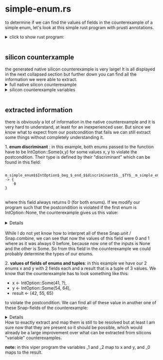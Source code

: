 <h1> simple-enum.rs </h1>

to determine if we can find the values of fields in the counterexample of a simple enum, let's look at this simple rust program with prusti annotations.
<details> <summary> click to show rust program: </summary>

```rust
use prusti_contracts::*;

enum IntOption {
    Some(i32, i32),
    None,
}

#[ensures(result.0 != 42 || result.1 != 55 || result.2 != 66)]
fn foo(x: IntOption, y: IntOption) -> (i32, i32, i32) {
    let k = if let IntOption::Some(z, i) = x { z } else { 45 };
    if let IntOption::Some(s, t) = y {
        (k + 1, s + 1, t + 1)
    } else {
        (0, 0, 0)
    }
}

fn main() {}
```

</details>
<br>

<h2> silicon counterxample </h2>
the generated native silicon counterexample is very large! It is all displayed in the next collapsed section but further down you can find all the information we were able to extract.
<details><summary>full native silicon counterexample</summary>

```
Silicon 1.1-SNAPSHOT (2762f4f7+@(detached))

Silicon found 1 error in 14.37s:
  [0] Assert might fail. Assertion !((unfolding acc(tuple3$i32$i32$i32(_0), write) in (unfolding acc(i32(_0.tuple_0), write) in _0.tuple_0.val_int)) == 42) || (!((unfolding acc(tuple3$i32$i32$i32(_0), write) in (unfolding acc(i32(_0.tuple_1), write) in _0.tuple_1.val_int)) == 55) || !((unfolding acc(tuple3$i32$i32$i32(_0), write) in (unfolding acc(i32(_0.tuple_2), write) in _0.tuple_2.val_int)) == 66)) might not hold. (simple-enum.rs.vpr@575.3)
$SortWrappers.$RefTo$Snap -> {
    $Ref!val!11 -> ($Snap.combine $Snap.unit $Snap.unit)
    else -> $Snap.unit
}
$t@60@03 -> $Snap.unit
closure$0_13$3$15912831434393096257%trigger -> {
    false
}
__t7@9@03 -> false
$t@57@03 -> $Snap.unit
ret@59@03 -> 0
_14@33@03 -> 0
m_simple_enum$$IntOption$_beg_$_end_%trigger -> {
    true
}
_8@27@03 -> 0
ret@62@03 -> 0
_9@28@03 -> 0
DeadBorrowToken$%trigger -> {
    false
}
m_simple_enum$$IntOption$_beg_$_end_$$discriminant$$__$TY$__m_simple_enum$$IntOption$_beg_$_end_$$int$ -> {
    0
}
__t2@4@03 -> false
$SortWrappers.$SnapTo$Ref -> {
    ($Snap.combine $Snap.unit $Snap.unit) -> $Ref!val!11
    else -> $Ref!val!2
}
_4@23@03 -> 0
$t@52@03 -> $Snap.unit
tuple3$i32$i32$i32%trigger -> {
    true
}
__t13@15@03 -> 0
__t0@2@03 -> false
__t14@17@03 -> false
m_simple_enum$$IntOption$_beg_$_end_$$discriminant$$__$TY$__m_simple_enum$$IntOption$_beg_$_end_$$int$%stateless -> {
    true
}
__t3@5@03 -> false
_1@20@03 -> $Ref!val!0
$t@41@03 -> $Snap.unit
__t16@19@03 -> false
$Ref.null -> $Ref!val!1
_2@21@03 -> $Ref!val!3
val_int@77@03 -> 55
$t@84@03 -> false
_17@36@03 -> 0
$t@79@03 -> $Snap.unit
$SortWrappers.$SnapToInt -> {
    ($Snap.combine $Snap.unit ($Snap.combine $Snap.unit $Snap.unit)) -> 41
    ($Snap.combine ($Snap.combine $Snap.unit $Snap.unit) $Snap.unit) -> 66
    ($Snap.combine $Snap.unit
               ($Snap.combine $Snap.unit ($Snap.combine $Snap.unit $Snap.unit))) -> 42
    ($Snap.combine ($Snap.combine $Snap.unit ($Snap.combine $Snap.unit $Snap.unit))
               $Snap.unit) -> 65
    ($Snap.combine ($Snap.combine ($Snap.combine $Snap.unit $Snap.unit) $Snap.unit)
               $Snap.unit) -> 54
    ($Snap.combine $Snap.unit $Snap.unit) -> 55
    else -> 0
}
tuple2$i32$bool%trigger -> {
    false
}
$SortWrappers.$SnapTo$FVF<$Ref> -> {
    $FVF<$Ref>!val!0
}
__t9@11@03 -> false
$t@83@03 -> $Ref!val!9
_18@37@03 -> $Ref!val!7
__t15@18@03 -> false
m_simple_enum$$IntOption$_beg_$_end_Some%trigger -> {
    true
}
tuple0$%trigger -> {
    false
}
_3@22@03 -> 0
_0@1@03 -> $Ref!val!7
__t11@13@03 -> false
$SortWrappers.$SnapToBool -> {
    false
}
_aux_havoc_i32@16@03 -> $Ref!val!7
ref$closure$0_13$3$15912831434393096257%trigger -> {
    false
}
$t@68@03 -> false
__t12@14@03 -> 0
_9@61@03 -> 65
$t@43@03 -> $Snap.unit
val_int@69@03 -> 42
__t6@8@03 -> false
_4@44@03 -> 0
m_simple_enum$$IntOption$_beg_$_end_$$discriminant$$__$TY$__m_simple_enum$$IntOption$_beg_$_end_$$int$%limited -> {
    0
}
$t@75@03 -> $Ref!val!7
joined_unfolding@5@00 -> {
    0
}
_15@34@03 -> $Ref!val!7
$t@39@03 -> $Snap.unit
ret@80@03 -> $Ref!val!8
$t@40@03 -> $Snap.unit
_5@24@03 -> 0
s@$ -> $Snap.unit
$t@82@03 -> 0
$t@49@03 -> $Snap.unit
$t@38@03 -> ($Snap.combine ($Snap.combine $Snap.unit
                                      ($Snap.combine $Snap.unit
                                                     ($Snap.combine $Snap.unit
                                                                    ($Snap.combine $Snap.unit
                                                                                   ($Snap.combine $Snap.unit
                                      ($Snap.combine ($Snap.combine $Snap.unit
                                                                    ($Snap.combine $Snap.unit
                                                                                   $Snap.unit))
                                                     ($Snap.combine $Snap.unit
                                                                    $Snap.unit))))))) ($Snap.combine $Snap.unit ($Snap.combine $Snap.unit
                                      ($Snap.combine $Snap.unit
                                                     ($Snap.combine $Snap.unit
                                                                    ($Snap.combine $Snap.unit
                                                                                   ($Snap.combine ($Snap.combine ($Snap.combine ($Snap.combine $Snap.unit
                                                                                   $Snap.unit)
                                                                    $Snap.unit)
                                                     $Snap.unit)
                                      ($Snap.combine $Snap.unit
                                      ($Snap.combine ($Snap.combine $Snap.unit
                                                                    ($Snap.combine $Snap.unit
                                                                                   $Snap.unit))
                                                     $Snap.unit)))))))))
_5@47@03 -> 41
_16@35@03 -> $Ref!val!7
ret@45@03 -> 0
_7@26@03 -> 0
_0@0@03 -> $Ref!val!7
_13@32@03 -> $Ref!val!7
ret@48@03 -> 0
read$%stateless -> true
isize%trigger -> {
    false
}
ref$tuple3$i32$i32$i32%trigger -> {
    false
}
_6@25@03 -> 0
ret@72@03 -> $Ref!val!6
ret@56@03 -> 0
__t5@7@03 -> false
__t8@10@03 -> false
$SortWrappers.IntTo$Snap -> {
    55 -> ($Snap.combine $Snap.unit $Snap.unit)
    42 -> ($Snap.combine $Snap.unit
               ($Snap.combine $Snap.unit ($Snap.combine $Snap.unit $Snap.unit)))
    41 -> ($Snap.combine $Snap.unit ($Snap.combine $Snap.unit $Snap.unit))
    54 -> ($Snap.combine ($Snap.combine ($Snap.combine $Snap.unit $Snap.unit) $Snap.unit)
               $Snap.unit)
    65 -> ($Snap.combine ($Snap.combine $Snap.unit ($Snap.combine $Snap.unit $Snap.unit))
               $Snap.unit)
    66 -> ($Snap.combine ($Snap.combine $Snap.unit $Snap.unit) $Snap.unit)
    else -> $Snap.unit
}
$t@71@03 -> $Snap.unit
ret@78@03 -> 0
$t@66@03 -> 0
_6@50@03 -> 0
bool%trigger -> {
    false
}
__t10@12@03 -> false
__t4@6@03 -> false
$t@54@03 -> $Snap.unit
$t@76@03 -> false
__t1@3@03 -> false
_10@29@03 -> $Ref!val!7
$t@74@03 -> 0
$SortWrappers.BoolTo$Snap -> {
    $Snap.unit
}
$t@87@03 -> ($Snap.combine $Snap.unit ($Snap.combine $Snap.unit
                                      ($Snap.combine $Snap.unit
                                                     ($Snap.combine $Snap.unit
                                                                    ($Snap.combine $Snap.unit
                                                                                   $Snap.unit)))))
_11@30@03 -> 0
$t@67@03 -> $Ref!val!5
$SortWrappers.$FVF<$Ref>To$Snap -> {
    $Snap.unit
}
$t@81@03 -> $Ref!val!2
ret@51@03 -> 0
ret@42@03 -> 0
_8@58@03 -> 54
$SortWrappers.$PermTo$Snap -> {
    $Snap.unit
}
read$%limited -> {
    (/ 1.0 2.0)
}
ret@86@03 -> $Ref!val!10
_7@55@03 -> 0
ret@70@03 -> 0
$t@46@03 -> $Snap.unit
_12@31@03 -> $Ref!val!7
$t@65@03 -> $Ref!val!2
$t@63@03 -> $Snap.unit
ret@53@03 -> 0
$SortWrappers.$SnapTo$Perm -> {
    0.0
}
read$ -> {
    (/ 1.0 2.0)
}
val_int@85@03 -> 66
i32%trigger -> {
    true
}
ret@64@03 -> $Ref!val!4
$t@73@03 -> $Ref!val!11

```
</details>
<details><summary>silicon counterexample variables</summary>

```
Silicon found 1 error in 14.82s:
  [0] Assert might fail. Assertion !((unfolding acc(tuple3$i32$i32$i32(_0), write) in (unfolding acc(i32(_0.tuple_0), write) in _0.tuple_0.val_int)) == 42) || (!((unfolding acc(tuple3$i32$i32$i32(_0), write) in (unfolding acc(i32(_0.tuple_1), write) in _0.tuple_1.val_int)) == 55) || !((unfolding acc(tuple3$i32$i32$i32(_0), write) in (unfolding acc(i32(_0.tuple_2), write) in _0.tuple_2.val_int)) == 66)) might not hold. (simple-enum.rs.vpr@575.3)
_aux_havoc_i32 -> $Ref!val!7
_1 -> $Ref!val!0
_2 -> $Ref!val!3
_4 -> 0
__t12 -> 0
_5 -> 41
_6 -> 0
_3 -> 41
_7 -> 0
__t13 -> 0
_8 -> 54
_9 -> 65
_11 -> 41
_12 -> $Ref!val!4
_10 -> $Ref!val!2
_14 -> 54
_15 -> $Ref!val!6
_13 -> $Ref!val!11
_17 -> 65
_18 -> $Ref!val!8
_16 -> $Ref!val!2
_0 -> $Ref!val!10

```

</details>
<br>
<h2>extracted information</h2>
there is obviously a lot of information in the native counterexample and it is very hard to understand, at least for an inexperienced user. But since we know what to expect from our postcondition that fails we can still extract some things without completely understanding it.
<br>
<p>
1. <b> enum discriminant</b> : in this example, both enums passed to the function have to be IntOption::Some(x,y) for some values x, y to violate the postcondition. Their type is defined by their "discriminant" which can be found in this field:

```
 m_simple_enum$$IntOption$_beg_$_end_$$discriminant$$__$TY$__m_simple_enum$$IntOption$_beg_$_end_$$int$%limited -> {
    0
}
```
<br>   
        where this field always returns 0 (for both enums). If we modify our program such that the postcondition is violated if the first enum is IntOption::None, the counterexample gives us this value:  
<br>
<br>
<details>

```
m_simple_enum$$IntOption$_beg_$_end_$$discriminant$$__$TY$__m_simple_enum$$IntOption$_beg_$_end_$$int$%limited -> {
    ($Snap.combine ($Snap.combine ($Snap.combine $Snap.unit $Snap.unit)
                                $Snap.unit)
                 ($Snap.combine $Snap.unit ($Snap.combine $Snap.unit ($Snap.combine $Snap.unit
                          ($Snap.combine $Snap.unit
                                         ($Snap.combine ($Snap.combine ($Snap.combine ($Snap.combine ($Snap.combine $Snap.unit
                                                        ($Snap.combine $Snap.unit
                                                                       $Snap.unit))
                                         $Snap.unit)
                          $Snap.unit)
                                                                       $Snap.unit)
                                                        ($Snap.combine $Snap.unit
                                                                       ($Snap.combine ($Snap.combine ($Snap.combine ($Snap.combine $Snap.unit
                                                                       $Snap.unit)
                                                        $Snap.unit)
                                         $Snap.unit)
                          $Snap.unit)))))))) $Ref!val!1 -> 0
    else -> 1
```
</details>
<br>
    While I do not yet know how to interpret all of these Snap.unit / Snap.combine, we can see that now the values of this field were 0 and 1 where as it was always 0 before, because now one of the inputs is None and the other is Some. So from this field in the counterexample we could probably determine the types of our enums.

</p>
<p>
2. <b>values of fields of enums and tuples</b>: in this example we have our 2 enums x and y with 2 fields each and a result that is a tuple of 3 values. We know that the counterexample has to look something like this: 
    
- x <- IntOption::Some(41, ?),
- y <- IntOption::Some(54, 64),
- result <- (42, 55, 65)

to violate the postcondition. We can find all of these value in another one of these Snap-fields of the counterexample:
<details>
    
```
$SortWrappers.$SnapToInt -> {
($Snap.combine $Snap.unit ($Snap.combine $Snap.unit $Snap.unit)) -> 41
($Snap.combine ($Snap.combine $Snap.unit $Snap.unit) $Snap.unit) -> 66
($Snap.combine $Snap.unit
               ($Snap.combine $Snap.unit ($Snap.combine $Snap.unit $Snap.unit))) -> 42
($Snap.combine ($Snap.combine $Snap.unit ($Snap.combine $Snap.unit $Snap.unit))
               $Snap.unit) -> 65
($Snap.combine ($Snap.combine ($Snap.combine $Snap.unit $Snap.unit) $Snap.unit)
               $Snap.unit) -> 54
($Snap.combine $Snap.unit $Snap.unit) -> 55
else -> 0
    }
```
</details>
    How to exactly extract and map them is still to be resolved but at least I am sure now that they are present so it should be possible, which would already be a large improvement over what can be extracted from silicons "variable" counterexamples. 
    
</p>  
<p> 
<b>note:</b> in this viper program the variables _1 and _2 map to x and y, and _0 maps to the result.    
